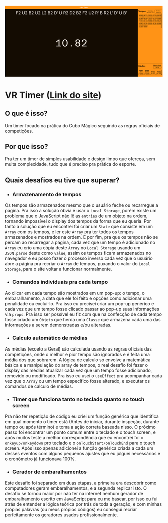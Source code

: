 ![Foto da tela inicial](./src/img/Capa%20VR%20Timer.png)

# VR Timer ([Link do site](https://viniroveri.github.io/VrTimer/))


## O que é isso?

Um timer focado na prática do Cubo Mágico seguindo as regras oficiais de competições.


## Por que isso?

Pra ter um timer de simples usabilidade e design limpo que ofereça, sem muita complexidade, tudo que é preciso pra prática do esporte.


## Quais desafios eu tive que superar?

- ### Armazenamento de tempos

Os tempos são armazenados mesmo que o usuário feche ou recarregue a página. Pra isso a solução óbvia é usar o `Local Storage`, porém existe um problema que o JavaScript não lê as `entries` de um objeto na ordem, tornando impossível o display dos tempos da forma que eu queria. Por tanto a solução que eu encontrei foi criar um `State` que consiste em um `Array` com os tempos, e ler este `Array` pra ter todos os tempos armazenados e mostrados na ordem. E por fim, pra que os tempos não se percam ao recarregar a página, cada vez que um tempo é adicionado no `Array` eu crio uma cópia deste `Array` no `Local Storage` usando um `JSON.parse` deste como `value`, assim os tempos ficam armazenados no navegador e eu posso fazer o processo inverso cada vez que o usuário abre a página pra recriar o `Array` de tempos, puxando o valor do `Local Storage`, para o site voltar a funcionar normalmente.


- ### Comandos individuais pra cada tempo

Ao clicar em cada tempo são mostrados em um pop-up: o tempo, o embaralhamento, a data que ele foi feito e opções como adicionar uma penalidade ou excluí-lo. Pra isso eu precisei criar um pop-up genérico e cada vez que um tempo fosse clicado passar ao pop-up suas informações via `props`. Pra isso ser possível eu fiz com que na confecção de cada tempo fosse criado um `Objeto` que herda uma `Classe` que armazena cada uma das informações a serem demonstradas e/ou alteradas.


- ### Calculo automático de médias

As médias (exceto a Geral) são calculada usando as regras oficiais das competições, onde o melhor e pior tempo são ignorados e é feita uma média dos que sobrarem. A lógica de calculo só envolve a matemática básica e a manipulação do array de tempos, o real desafio foi fazer o display das médias atualizar cada vez que um tempo fosse adicionado, removido ou modificado. Pra isso eu usei o `useEffect` pra acompanhar cada vez que o `Array` ou um tempo específico fosse alterado, e executar os comandos de calculo de médias.


- ### Timer que funciona tanto no teclado quanto no touch screen

Pra não ter repetição de código eu criei um função genérica que identifica em qual momento o timer está (Antes de iniciar, durante inspeção, durante tempo ou após término) e toma a ação correta baseada nisso. O próximo passo foi encontrar um ponto comum entre o teclado e o touch screen, e após muitos teste a melhor correspondência que eu encontrei foi o `onkeyup/onkeydown` pro teclado e o `onTouchStart/onTouchEnd` para o touch screen. Após isso apenas adicionei a função genérica criada a cada um desses eventos com alguns pequenos ajustes que eu julguei necessários e o cronômetro já funcionava 100%.


- ### Gerador de embaralhamentos

Este desafio foi separado em duas etapas, a primeira era descobrir como computadores geram embaralhamentos, e a segunda replicar isto. O desafio se tornou maior por não ter na internet nenhum gerador de embaralhamento escrito em JavaScript para eu me basear, por isso eu fui atrás de entender a lógica teórica por trás de toda a geração, e com minhas própias palavras (ou meus própios códigos) eu consegui recriar perfeitamente os geradores usados profissionalmente.